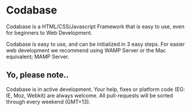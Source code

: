 Codabase
========

Codabase is a HTML/CSS/Javascript Framework that is easy to use, even for beginners to Web Development.

Codabase is easy to use, and can be initialized in 3 easy steps. For easier web development we recommend using WAMP Server or the Mac equivalent; MAMP Server.

Yo, please note..
-----------------
Codabase is in active development. Your help, fixes or platform code (EG: IE, Moz, Webkit) are always welcome. All pull-requests will be sorted through every weekend (GMT+13).
